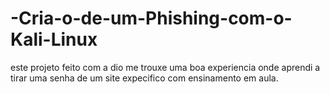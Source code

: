 # -Cria-o-de-um-Phishing-com-o-Kali-Linux
este projeto feito com a dio me trouxe uma boa experiencia onde aprendi a tirar uma senha de um site expecifico com ensinamento em aula.
